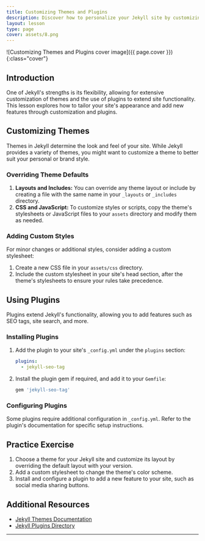 ```yaml
---
title: Customizing Themes and Plugins
description: Discover how to personalize your Jekyll site by customizing themes and extending functionality with plugins, making your site uniquely yours.
layout: lesson
type: page
cover: assets/8.png
---
```


![Customizing Themes and Plugins cover image]({{ page.cover }}){:class="cover"}

## Introduction

One of Jekyll's strengths is its flexibility, allowing for extensive customization of themes and the use of plugins to extend site functionality. This lesson explores how to tailor your site's appearance and add new features through customization and plugins.

## Customizing Themes

Themes in Jekyll determine the look and feel of your site. While Jekyll provides a variety of themes, you might want to customize a theme to better suit your personal or brand style.

### Overriding Theme Defaults

1. **Layouts and Includes:** You can override any theme layout or include by creating a file with the same name in your `_layouts` or `_includes` directory.
2. **CSS and JavaScript:** To customize styles or scripts, copy the theme's stylesheets or JavaScript files to your `assets` directory and modify them as needed.

### Adding Custom Styles

For minor changes or additional styles, consider adding a custom stylesheet:

1. Create a new CSS file in your `assets/css` directory.
2. Include the custom stylesheet in your site's head section, after the theme's stylesheets to ensure your rules take precedence.

## Using Plugins

Plugins extend Jekyll's functionality, allowing you to add features such as SEO tags, site search, and more.

### Installing Plugins

1. Add the plugin to your site's `_config.yml` under the `plugins` section:
   ```yaml
   plugins:
     - jekyll-seo-tag
   ```
2. Install the plugin gem if required, and add it to your `Gemfile`:
   ```ruby
   gem 'jekyll-seo-tag'
   ```

### Configuring Plugins

Some plugins require additional configuration in `_config.yml`. Refer to the plugin's documentation for specific setup instructions.

## Practice Exercise

1. Choose a theme for your Jekyll site and customize its layout by overriding the default layout with your version.
2. Add a custom stylesheet to change the theme's color scheme.
3. Install and configure a plugin to add a new feature to your site, such as social media sharing buttons.

## Additional Resources

- [Jekyll Themes Documentation](https://jekyllrb.com/docs/themes/)
- [Jekyll Plugins Directory](https://jekyllrb.com/docs/plugins/)

---
